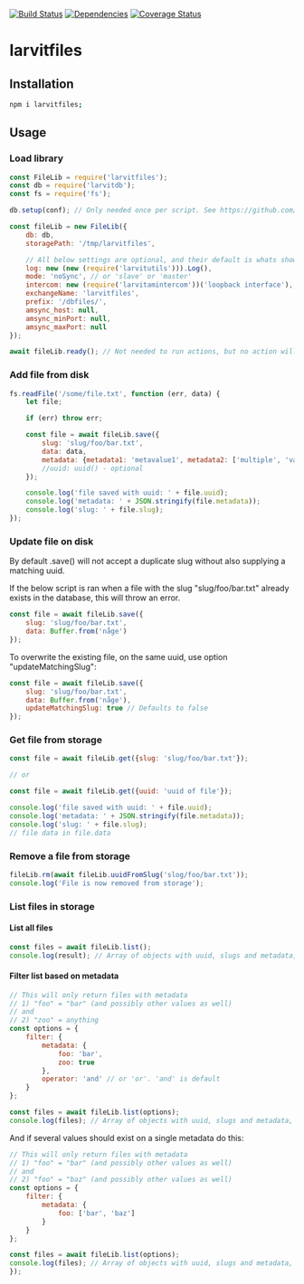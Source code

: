 [![Build Status](https://travis-ci.org/larvit/larvitfiles.svg?branch=master)](https://travis-ci.org/larvit/larvitfiles) [![Dependencies](https://david-dm.org/larvit/larvitfiles.svg)](https://david-dm.org/larvit/larvitfiles.svg)
[![Coverage Status](https://coveralls.io/repos/larvit/larvitfiles/badge.svg)](https://coveralls.io/github/larvit/larvitfiles)

# larvitfiles

## Installation

```bash
npm i larvitfiles;
```

## Usage

### Load library

```javascript
const FileLib = require('larvitfiles');
const db = require('larvitdb');
const fs = require('fs');

db.setup(conf); // Only needed once per script. See https://github.com/larvit/larvitdb for details

const fileLib = new FileLib({
	db: db,
	storagePath: '/tmp/larvitfiles',

	// All below settings are optional, and their default is whats shown here
	log: new (new (require('larvitutils'))).Log(),
	mode: 'noSync',	// or 'slave' or 'master'
	intercom: new (require('larvitamintercom'))('loopback interface'),
	exchangeName: 'larvitfiles',
	prefix: '/dbfiles/',
	amsync_host: null,
	amsync_minPort: null,
	amsync_maxPort: null
});

await fileLib.ready(); // Not needed to run actions, but no action will start until this is returning true
```

### Add file from disk

```javascript
fs.readFile('/some/file.txt', function (err, data) {
	let	file;

	if (err) throw err;

	const file = await fileLib.save({
		slug: 'slug/foo/bar.txt',
		data: data,
		metadata: {metadata1: 'metavalue1', metadata2: ['multiple', 'values']}, // optional, will erase previous metadata if left blank
		//uuid: uuid() - optional
	});

	console.log('file saved with uuid: ' + file.uuid);
	console.log('metadata: ' + JSON.stringify(file.metadata));
	console.log('slug: ' + file.slug);
});
```

### Update file on disk

By default .save() will not accept a duplicate slug without also supplying a matching uuid.

If the below script is ran when a file with the slug "slug/foo/bar.txt" already exists in the database, this will throw an error.

```javascript
const file = await fileLib.save({
	slug: 'slug/foo/bar.txt',
	data: Buffer.from('någe')
});
```

To overwrite the existing file, on the same uuid, use option "updateMatchingSlug":

```javascript
const file = await fileLib.save({
	slug: 'slug/foo/bar.txt',
	data: Buffer.from('någe'),
	updateMatchingSlug: true // Defaults to false
});
```

### Get file from storage

```javascript
const file = await fileLib.get({slug: 'slug/foo/bar.txt'});

// or

const file = await fileLib.get({uuid: 'uuid of file'});

console.log('file saved with uuid: ' + file.uuid);
console.log('metadata: ' + JSON.stringify(file.metadata));
console.log('slug: ' + file.slug);
// file data in file.data
```

### Remove a file from storage

```javascript
fileLib.rm(await fileLib.uuidFromSlug('slog/foo/bar.txt'));
console.log('File is now removed from storage');
```

### List files in storage

#### List all files

```javascript
const files = await fileLib.list();
console.log(result); // Array of objects with uuid, slugs and metadata, but NOT file data as values.
```

#### Filter list based on metadata

```javascript
// This will only return files with metadata
// 1) "foo" = "bar" (and possibly other values as well)
// and
// 2) "zoo" = anything
const options = {
	filter: {
		metadata: {
			foo: 'bar',
			zoo: true
		},
		operator: 'and' // or 'or'. 'and' is default
	}
};

const files	= await fileLib.list(options);
console.log(files); // Array of objects with uuid, slugs and metadata, but NOT file data as values.
```

And if several values should exist on a single metadata do this:

```javascript
// This will only return files with metadata
// 1) "foo" = "bar" (and possibly other values as well)
// and
// 2) "foo" = "baz" (and possibly other values as well)
const options = {
	filter: {
		metadata: {
			foo: ['bar', 'baz']
		}
	}
};

const files	= await fileLib.list(options);
console.log(files); // Array of objects with uuid, slugs and metadata, but NOT file data as values.
});
```
